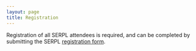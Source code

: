 ```yaml
---
layout: page
title: Registration
---
```


Registration of all SERPL attendees is required, and can be completed by submitting the SERPL [registration form](https://forms.gle/RTbWGuTmwfYEiWKm6).